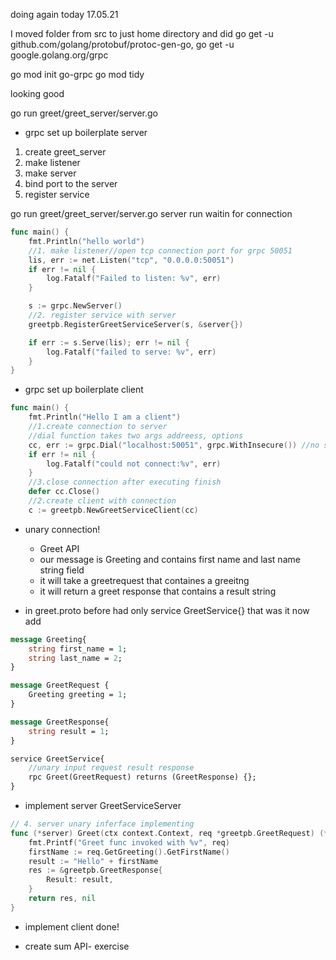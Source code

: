 doing again today 17.05.21

I moved folder from src to just home directory 
and did go get -u github.com/golang/protobuf/protoc-gen-go, go get -u google.golang.org/grpc


go mod init go-grpc
go mod tidy

looking good


 go run greet/greet_server/server.go



- grpc set up boilerplate server
1. create greet_server
2. make listener
3. make server 
4. bind port to the server
5. register service

go run greet/greet_server/server.go
server run waitin for connection
```go 
func main() {
	fmt.Println("hello world")
	//1. make listener//open tcp connection port for grpc 50051
	lis, err := net.Listen("tcp", "0.0.0.0:50051")
	if err != nil {
		log.Fatalf("Failed to listen: %v", err)
	}

	s := grpc.NewServer()
	//2. register service with server
	greetpb.RegisterGreetServiceServer(s, &server{})

	if err := s.Serve(lis); err != nil {
		log.Fatalf("failed to serve: %v", err)
	}
}
```
- grpc set up boilerplate client
```go
func main() {
	fmt.Println("Hello I am a client")
	//1.create connection to server
	//dial function takes two args addreess, options
	cc, err := grpc.Dial("localhost:50051", grpc.WithInsecure()) //no ssl for now(bydeafult ssl inside), open insecure connection for now only!
	if err != nil {
		log.Fatalf("could not connect:%v", err)
	}
	//3.close connection after executing finish
	defer cc.Close()
	//2.create client with connection
	c := greetpb.NewGreetServiceClient(cc)
```

- unary connection!
    - Greet API
    - our message is Greeting and contains first name and last name string field
    - it will take a greetrequest that containes a greeitng
    - it will return a greet response that contains a result string

- in greet.proto
before had only service GreetService{} that was it
now add
```proto
message Greeting{
    string first_name = 1;
    string last_name = 2;
}

message GreetRequest {
    Greeting greeting = 1;
}

message GreetResponse{
    string result = 1;
}

service GreetService{
    //unary input request result response
    rpc Greet(GreetRequest) returns (GreetResponse) {};
}
```

- implement server GreetServiceServer
```go
// 4. server unary inferface implementing
func (*server) Greet(ctx context.Context, req *greetpb.GreetRequest) (*greetpb.GreetResponse, error) {
	fmt.Printf("Greet func invoked with %v", req)
	firstName := req.GetGreeting().GetFirstName()
	result := "Hello" + firstName
	res := &greetpb.GreetResponse{
		Result: result,
	}
	return res, nil
}
```

- implement client 
done!

- create sum API- exercise